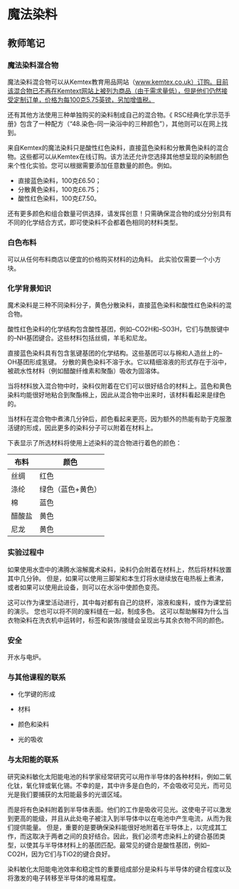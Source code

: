 # 魔法染料

## 教师笔记

### 魔法染料混合物

魔法染料混合物可以从Kemtex教育用品网站（www.kemtex.co.uk）订购。目前该混合物已不再在Kemtext网站上被列为商品（由于需求量低），但是他们仍然接受定制订单，价格为每100克5.75英镑，另加增值税。

还有其他方法使用三种单独购买的染料制成自己的混合物。《 RSC经典化学示范手册》包含了一种配方（“48.染色–同一染浴中的三种颜色”），其他则可以在网上找到。

来自Kemtex的魔法染料只是酸性红色染料，直接蓝色染料和分散黄色染料的混合物。这些都可以从Kemtex在线订购。该方法还允许您选择其他想呈现的染制颜色来个性化实验。您可以根据需要添加任意数量的颜色。例如。

- 直接蓝色染料，100克£6.50；
- 分散黄色染料，100克£6.75；
- 酸性红色染料，100克£7.50。

还有更多颜色和组合数量可供选择，请发挥创意！只需确保混合物的成分分别具有不同的化学结合方式，即可使染料不会都着色相同的材料类型。

### 白色布料

可以从任何布料商店以便宜的价格购买材料的边角料。 此实验仅需要一个小方块。

### 化学背景知识

魔术染料是三种不同染料分子，黄色分散染料，直接蓝色染料和酸性红色染料的混合物。

酸性红色染料的化学结构包含酸性基团，例如–CO2H和–SO3H，它们与酰胺键中的–NH基团键合。这些材料包括丝绸，羊毛和尼龙。

直接蓝色染料具有包含氢键基团的化学结构。这些基团可以与棉和人造丝上的–OH基团形成氢键。
分散的黄色染料不溶于水。它以精细溶液的形式存在于浴中，被疏水性材料（例如醋酸纤维素和聚酯）吸收为固溶体。

当将材料放入混合物中时，染料仅附着在它们可以很好结合的材料上。蓝色和黄色染料均能很好地粘合到聚酯棉上，因此从混合物中出来时，该材料看起来是绿色的。

当材料在混合物中煮沸几分钟后，颜色看起来更亮，因为额外的热能有助于克服激活键的形成，因此更多的染料分子可以附着在材料上。

下表显示了所选材料将使用上述染料的混合物进行着色的颜色：

| 布料   | 颜色              |
| ------ | ----------------- |
| 丝绸   | 红色              |
| 涤纶   | 绿色（蓝色+黄色） |
| 棉     | 蓝色              |
| 醋酸盐 | 黄色              |
| 尼龙   | 黄色              |

### 实验过程中

如果使用水壶中的沸腾水溶解魔术染料，染料仍会附着在材料上，然后将材料放置其中几分钟。 但是，如果可以使用三脚架和本生灯将水继续放在电热板上煮沸，或者如果可以使用此设备，则可以在水浴中使颜色变亮。

这可以作为课堂活动进行，其中每对都有自己的烧杯，溶液和废料，或作为课堂前的演示。 您也可以将不同的废料缝在一起，制成多色。
这可以帮助解释为什么当衣物染料在洗衣机中运转时，标签和装饰/接缝会呈现出与其余衣物不同的颜色。

### 安全

开水与电炉。

### 与其他课程的联系

- 化学键的形成

- 材料
- 颜色和染料
- 光的吸收

### 与太阳能的联系

研究染料敏化太阳能电池的科学家经常研究可以用作半导体的各种材料，例如二氧化钛，氧化锌或氧化锡。不幸的是，其中许多是白色的，不会吸收可见光，而可见光是我们要捕获的太阳能最多的光谱区域。

而是将有色染料附着到半导体表面。他们的工作是吸收可见光。这使电子可以激发到更高的能级，并且从此处电子被注入到半导体中以在电池中产生电流，从而为我们提供能量。
但是，重要的是要确保染料能很好地附着在半导体上，以完成其工作，而这取决于两者之间的良好结合。因此，我们必须考虑染料上的键合基团类型，以使其与半导体材料上的基团匹配。最常见的键合是酸性基团，例如–CO2H，因为它们与TiO2的键合良好。

染料敏化太阳能电池效率和稳定性的重要组成部分是染料与半导体的键合程度以及将激发的电子转移至半导体的难易程度。